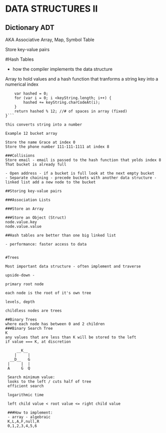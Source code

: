 # DATA STRUCTURES II

## Dictionary ADT 

AKA Associative Array, Map, Symbol Table

Store key-value pairs

#Hash Tables
- how the compiler implements the data structure

Array to hold values and a hash function that tranforms a string key into a numerical index

```function hash (keyString) {
	var hashed = 0;
	for (var i = 0; i <keyString.length; i++) {
		hashed += keyString.charCodeAt(i);
	}
	return hashed % 12; //# of spaces in array (fixed)
}```

this converts string into a number

Example 12 bucket array

Store the name Grace at index 0
Store the phone number 111-111-1111 at index 8

###Collisions
Store email - email is passed to the hash function that yelds index 8
That bucket is already full

- Open address - if a bucket is full look at the next empty bucket
- Separate chaining - precede buckets with another data structure - linked list add a new node to the bucket

##Storing key-value pairs

###Association Lists

###Store an Array

###Store an Object (Struct)
node.value.key
node.value.value

##Hash tables are better than one big linked list

- performance: faster access to data


#Trees

Most important data structure - often implement and traverse

upside-down - 

primary root node

each node is the root of it's own tree

levels, depth

childless nodes are trees

##Binary Trees
where each node has between 0 and 2 children
###Binary Search Tree
K
any values that are less than K will be stored to the left
if value === K, at discretion

	 __K__
	|     |
  __D__   G
 |     |  |
 A     G  Q

 Search minimum value:
 looks to the left / cuts half of tree
 efficient search

 logarithmic time

 left child value < root value <= right child value

 ###How to implement:
 - array - algebraic
 K,L,A,F,null,R
 0,1,2,3,4,5,6

